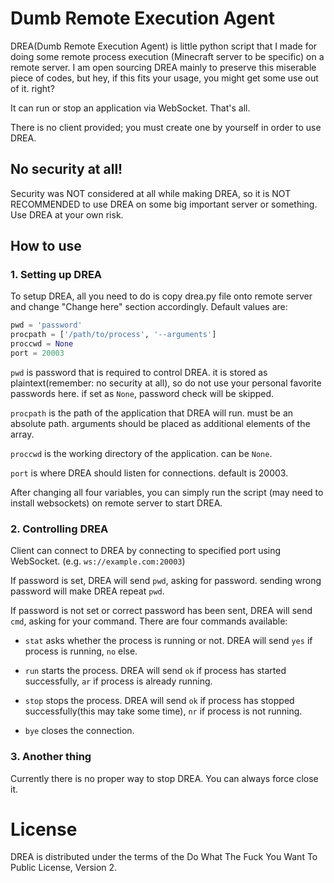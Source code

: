 # Dumb Remote Execution Agent

DREA(Dumb Remote Execution Agent) is little python script that I made for doing some remote process execution (Minecraft server to be specific) on a remote server. I am open sourcing DREA mainly to preserve this miserable piece of codes, but hey, if this fits your usage, you might get some use out of it. right?

It can run or stop an application via WebSocket. That's all.

There is no client provided; you must create one by yourself in order to use DREA.

## No security at all!

Security was NOT considered at all while making DREA, so it is NOT RECOMMENDED to use DREA on some big important server or something. Use DREA at your own risk.

## How to use

### 1. Setting up DREA

To setup DREA, all you need to do is copy drea.py file onto remote server and change "Change here" section accordingly. Default values are:

```python
pwd = 'password'
procpath = ['/path/to/process', '--arguments']
proccwd = None
port = 20003
```

```pwd``` is password that is required to control DREA. it is stored as plaintext(remember: no security at all), so do not use your personal favorite passwords here. if set as ```None```, password check will be skipped.

```procpath``` is the path of the application that DREA will run. must be an absolute path. arguments should be placed as additional elements of the array.

```proccwd``` is the working directory of the application. can be ```None```.

```port``` is where DREA should listen for connections. default is 20003.

After changing all four variables, you can simply run the script (may need to install websockets) on remote server to start DREA.

### 2. Controlling DREA

Client can connect to DREA by connecting to specified port using WebSocket. (e.g. ```ws://example.com:20003```)

If password is set, DREA will send ```pwd```, asking for password. sending wrong password will make DREA repeat ```pwd```.

If password is not set or correct password has been sent, DREA will send ```cmd```, asking for your command. There are four commands available:

- ```stat``` asks whether the process is running or not. DREA will send ```yes``` if process is running, ```no``` else.

- ```run``` starts the process. DREA will send ```ok``` if process has started successfully, ```ar``` if process is already running.

- ```stop``` stops the process. DREA will send ```ok``` if process has stopped successfully(this may take some time), ```nr``` if process is not running.

- ```bye``` closes the connection.

### 3. Another thing

Currently there is no proper way to stop DREA. You can always force close it.

# License

DREA is distributed under the terms of the Do What The Fuck You Want To Public License, Version 2.
